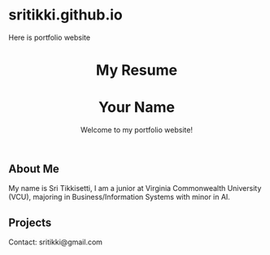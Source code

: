 # sritikki.github.io
Here is portfolio website

<html lang="en">
<head>
    <meta charset="UTF-8">
    <meta name="viewport" content="width=device-width, initial-scale=1.0">
    <title>My Portfolio</title>
    <link rel="stylesheet" href="style.css"> <!-- Optional CSS file -->
</head>
<body>
    <header>
        <h1> My Resume </h1>
         <link rel="stylesheet" href="style.css"> 
        <h1>Your Name</h1>
        <p>Welcome to my portfolio website!</p>
    </header>
    <section>
        <h2>About Me</h2>
        <p>My name is Sri Tikkisetti, I am a junior at Virginia Commonwealth University (VCU), majoring in Business/Information Systems with minor in AI.</p>
    </section>
    <section>
        <h2>Projects</h2>
        <p </p>
    </section>
    <footer>
        <p>Contact: sritikki@gmail.com</p>
    </footer>
</body>
</html>
